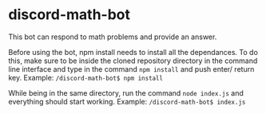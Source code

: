 # discord-math-bot
This bot can respond to math problems and provide an answer.

Before using the bot, npm install needs to install all the dependances. To do this, make sure to be inside the cloned repository directory in the command line interface and type in the command ```npm install``` and push enter/ return key.
Example: ```/discord-math-bot$ npm install```

While being in the same directory, run the command ```node index.js``` and everything should start working.
Example: ```/discord-math-bot$ index.js```
